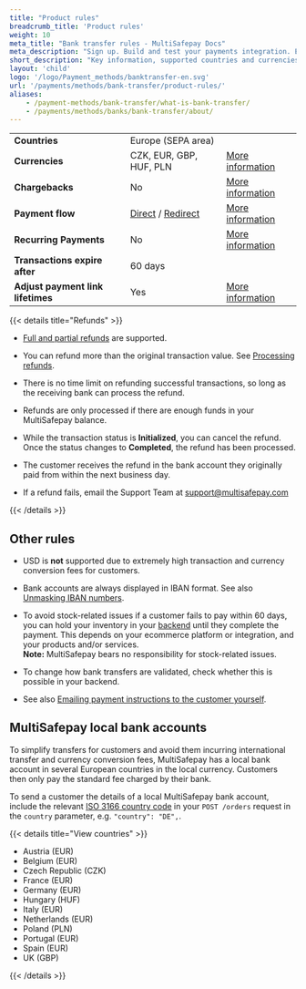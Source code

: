 ```yaml
---
title: "Product rules"
breadcrumb_title: 'Product rules'
weight: 10
meta_title: "Bank transfer rules - MultiSafepay Docs"
meta_description: "Sign up. Build and test your payments integration. Explore our products and services. Use our API Reference, SDKs, and wrappers. Get support."
short_description: "Key information, supported countries and currencies, product rules"
layout: 'child'
logo: '/logo/Payment_methods/banktransfer-en.svg'
url: '/payments/methods/bank-transfer/product-rules/'
aliases: 
    - /payment-methods/bank-transfer/what-is-bank-transfer/
    - /payments/methods/banks/bank-transfer/about/
---
```


|   |   |   |
|---|---|---|
| **Countries**  | Europe (SEPA area)  | |
| **Currencies**  | CZK, EUR, GBP, HUF, PLN | [More information](/faq/general/supported-currencies) | 
| **Chargebacks**  | No | [More information](/payments/chargebacks/)  |
| **Payment flow**  | [Direct](/api/#bank-transfer-direct) / [Redirect](/api/#bank-transfer-redirect) | [More information](/developer/api/difference-between-direct-and-redirect) |
| **Recurring Payments**  | No | [More information](/payments/features/recurring-payments/)  |
| **Transactions expire after**  | 60 days | |
| **Adjust payment link lifetimes**  | Yes | [More information](/api/#adjust-payment-link-lifetimes)  |

{{< details title="Refunds" >}}
- [Full and partial refunds](/payments/refunds/) are supported.

- You can refund more than the original transaction value. See [Processing refunds](/tools/multisafepay-control/processing-refunds/).

- There is no time limit on refunding successful transactions, so long as the receiving bank can process the refund.

- Refunds are only processed if there are enough funds in your MultiSafepay balance.

- While the transaction status is **Initialized**, you can cancel the refund. Once the status changes to **Completed**, the refund has been processed. 

- The customer receives the refund in the bank account they originally paid from within the next business day.

- If a refund fails, email the Support Team at <support@multisafepay.com> 

{{< /details >}}

## Other rules
- USD is **not** supported due to extremely high transaction and currency conversion fees for customers.

- Bank accounts are always displayed in IBAN format. See also [Unmasking IBAN numbers](/developer/api/masking-iban-numbers/).

- To avoid stock-related issues if a customer fails to pay within 60 days, you can hold your inventory in your [backend](/getting-started/glossary/#backend) until they complete the payment.  This&nbsp;depends on your ecommerce platform or integration, and your products and/or services.  
**Note:** MultiSafepay bears no responsibility for stock-related issues.

- To change how bank transfers are validated, check whether this is possible in your backend.

- See also [Emailing payment instructions to the customer yourself](/payments/methods/banks/bank-transfer/user-guide/emailing-payment-instructions/). 



## MultiSafepay local bank accounts

To simplify transfers for customers and avoid them incurring international transfer and currency conversion fees, MultiSafepay has a local bank account in several European countries in the local currency. Customers then only pay the standard fee charged by their bank.

To send a customer the details of a local MultiSafepay bank account, include the relevant [ISO 3166 country code](https://www.iso.org/iso-3166-country-codes.html) in your `POST /orders` request in the `country` parameter, e.g. `"country": "DE",`.

{{< details title="View countries" >}}

* Austria (EUR)
* Belgium (EUR)
* Czech Republic (CZK)   
* France (EUR)  
* Germany (EUR)
* Hungary (HUF)
* Italy (EUR)
* Netherlands (EUR)
* Poland (PLN)
* Portugal (EUR)
* Spain (EUR)
* UK (GBP)

{{< /details >}}


